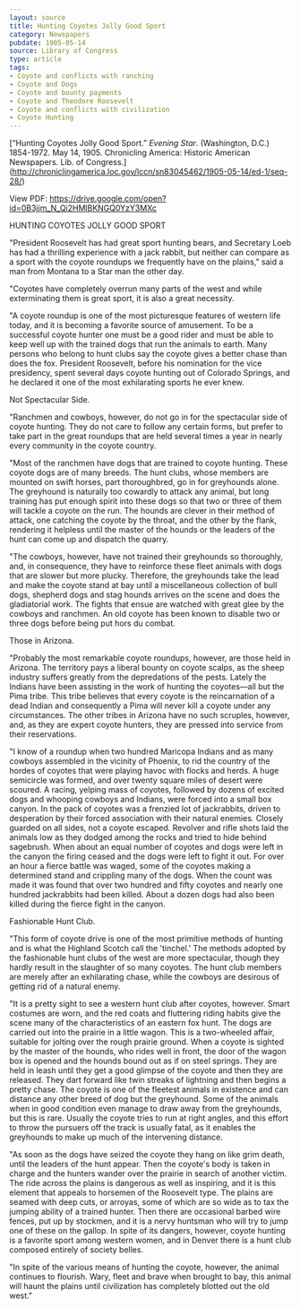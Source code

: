 ```yaml
---
layout: source
title: Hunting Coyotes Jolly Good Sport
category: Newspapers
pubdate: 1905-05-14
source: Library of Congress
type: article
tags:
- Coyote and conflicts with ranching
- Coyote and Dogs
- Coyote and bounty payments
- Coyote and Theodore Roosevelt
- Coyote and conflicts with civilization
- Coyote Hunting
---
```


[“Hunting Coyotes Jolly Good Sport.” *Evening Star*. (Washington, D.C.) 1854-1972. May 14, 1905. Chronicling America: Historic American Newspapers. Lib. of Congress.] (http://chroniclingamerica.loc.gov/lccn/sn83045462/1905-05-14/ed-1/seq-28/)

View PDF: https://drive.google.com/open?id=0B3jjm_N_Qi2HMlBKNGQ0YzY3MXc

HUNTING COYOTES JOLLY GOOD SPORT

"President Roosevelt has had great sport hunting bears, and Secretary Loeb has had a thrilling experience with a jack rabbit, but neither can compare as a sport with the coyote roundups we frequently have on the plains," said a man from Montana to a Star man the other day.

"Coyotes have completely overrun many parts of the west and while exterminating them is great sport, it is also a great necessity.

"A coyote roundup is one of the most picturesque features of western life today, and it is becoming a favorite source of amusement. To be a successful coyote hunter one must be a good rider and must be able to keep well up with the trained dogs that run the animals to earth. Many persons who belong to hunt clubs say the coyote gives a better chase than does the fox. President Roosevelt, before his nomination for the vice presidency, spent several days coyote hunting out of Colorado Springs, and he declared it one of the most exhilarating sports he ever knew.

Not Spectacular Side.

"Ranchmen and cowboys, however, do not go in for the spectacular side of coyote hunting. They do not care to follow any certain forms, but prefer to take part in the great roundups that are held several times a year in nearly every community in the coyote country.

"Most of the ranchmen have dogs that are trained to coyote hunting. These coyote dogs are of many breeds. The hunt clubs, whose members are mounted on swift horses, part thoroughbred, go in for greyhounds alone. The greyhound is naturally too cowardly to attack any animal, but long training has put enough spirit into these dogs so that two or three of them will tackle a coyote on the run. The hounds are clever in their method of attack, one catching the coyote by the throat, and the other by the flank, rendering it helpless until the master of the hounds or the leaders of the hunt can come up and dispatch the quarry.

"The cowboys, however, have not trained their greyhounds so thoroughly, and, in consequence, they have to reinforce these fleet animals with dogs that are slower but more plucky. Therefore, the greyhounds take the lead and make the coyote stand at bay until a miscellaneous collection of bull dogs, shepherd dogs and stag hounds arrives on the scene and does the gladiatorial work. The fights that ensue are watched with great glee by the cowboys and ranchmen. An old coyote has been known to disable two or three dogs before being put hors du combat.

Those in Arizona.

"Probably the most remarkable coyote roundups, however, are those held in Arizona. The territory pays a liberal bounty on coyote scalps, as the sheep industry suffers greatly from the depredations of the pests. Lately the Indians have been assisting in the work of hunting the coyotes—all but the Pima tribe. This tribe believes that every coyote is the reincarnation of a dead Indian and consequently a Pima will never kill a coyote under any circumstances. The other tribes in Arizona have no such scruples, however, and, as they are expert coyote hunters, they are pressed into service from their reservations.

"I know of a roundup when two hundred Maricopa Indians and as many cowboys assembled in the vicinity of Phoenix, to rid the country of the hordes of coyotes that were playing havoc with flocks and herds. A huge semicircle was formed, and over twenty square miles of desert were scoured. A racing, yelping mass of coyotes, followed by dozens of excited dogs and whooping cowboys and Indians, were forced into a small box canyon. In the pack of coyotes was a frenzied lot of jackrabbits, driven to desperation by their forced association with their natural enemies. Closely guarded on all sides, not a coyote escaped. Revolver and rifle shots laid the animals low as they dodged among the rocks and tried to hide behind sagebrush. When about an equal number of coyotes and dogs were left in the canyon the firing ceased and the dogs were left to fight it out. For over an hour a fierce battle was waged, some of the coyotes making a determined stand and crippling many of the dogs. When the count was made it was found that over two hundred and fifty coyotes and nearly one hundred jackrabbits had been killed. About a dozen dogs had also been killed during the fierce fight in the canyon.

Fashionable Hunt Club.

"This form of coyote drive is one of the most primitive methods of hunting and is what the Highland Scotch call the 'tinchel.' The methods adopted by the fashionable hunt clubs of the west are more spectacular, though they hardly result in the slaughter of so many coyotes. The hunt club members are merely after an exhilarating chase, while the cowboys are desirous of getting rid of a natural enemy.

"It is a pretty sight to see a western hunt club after coyotes, however. Smart costumes are worn, and the red coats and fluttering riding habits give the scene many of the characteristics of an eastern fox hunt. The dogs are carried out into the prairie in a little wagon. This is a two-wheeled affair, suitable for jolting over the rough prairie ground. When a coyote is sighted by the master of the hounds, who rides well in front, the door of the wagon box is opened and the hounds bound out as if on steel springs. They are held in leash until they get a good glimpse of the coyote and then they are released. They dart forward like twin streaks of lightning and then begins a pretty chase. The coyote is one of the fleetest animals in existence and can distance any other breed of dog but the greyhound. Some of the animals when in good condition even manage to draw away from the greyhounds, but this is rare. Usually the coyote tries to run at right angles, and this effort to throw the pursuers off the track is usually fatal, as it enables the greyhounds to make up much of the intervening distance.

"As soon as the dogs have seized the coyote they hang on like grim death, until the leaders of the hunt appear. Then the coyote's body is taken in charge and the hunters wander over the prairie in search of another victim. The ride across the plains is dangerous as well as inspiring, and it is this element that appeals to horsemen of the Roosevelt type. The plains are seamed with deep cuts, or arroyas, some of which are so wide as to tax the jumping ability of a trained hunter. Then there are occasional barbed wire fences, put up by stockmen, and it is a nervy huntsman who will try to jump one of these on the gallop. In spite of its dangers, however, coyote hunting is a favorite sport among western women, and in Denver there is a hunt club composed entirely of society belles.

"In spite of the various means of hunting the coyote, however, the animal continues to flourish. Wary, fleet and brave when brought to bay, this animal will haunt the plains until civilization has completely blotted out the old west."
